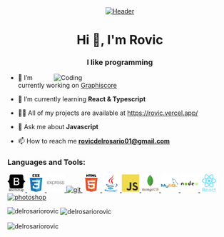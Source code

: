 <div align="center">
  <a href="https://rishavchanda.io">
    <img src="https://media.discordapp.net/attachments/861202219927470111/1093046691264999496/coding-freak.gif?width=1020&height=340" alt="Header">
  </a>
</div>


<h1 align="center">Hi 👋, I'm Rovic</h1>
<h3 align="center">I like programming</h3>
<img align="right" alt="Coding" width="400" src="https://media.giphy.com/media/p4NLw3I4U0idi/giphy.gif">

- 🔭 I’m currently working on [Graphiscore](https://graphiscore-rate.cyclic.app/)

- 🌱 I’m currently learning **React & Typescript**

- 👨‍💻 All of my projects are available at https://rovic.vercel.app/

- 💬 Ask me about **Javascript**

- 📫 How to reach me **rovicdelrosario01@gmail.com**

<p align="left">
</p>

<h3 align="left">Languages and Tools:</h3>
<p align="left"> <a href="https://getbootstrap.com" target="_blank" rel="noreferrer"> <img src="https://raw.githubusercontent.com/devicons/devicon/master/icons/bootstrap/bootstrap-plain-wordmark.svg" alt="bootstrap" width="40" height="40"/> </a> <a href="https://www.w3schools.com/css/" target="_blank" rel="noreferrer"> <img src="https://raw.githubusercontent.com/devicons/devicon/master/icons/css3/css3-original-wordmark.svg" alt="css3" width="40" height="40"/> </a> <a href="https://expressjs.com" target="_blank" rel="noreferrer"> <img src="https://raw.githubusercontent.com/devicons/devicon/master/icons/express/express-original-wordmark.svg" alt="express" width="40" height="40"/> </a> <a href="https://git-scm.com/" target="_blank" rel="noreferrer"> <img src="https://www.vectorlogo.zone/logos/git-scm/git-scm-icon.svg" alt="git" width="40" height="40"/> </a> <a href="https://www.w3.org/html/" target="_blank" rel="noreferrer"> <img src="https://raw.githubusercontent.com/devicons/devicon/master/icons/html5/html5-original-wordmark.svg" alt="html5" width="40" height="40"/> </a> <a href="https://www.java.com" target="_blank" rel="noreferrer"> <img src="https://raw.githubusercontent.com/devicons/devicon/master/icons/java/java-original.svg" alt="java" width="40" height="40"/> </a> <a href="https://developer.mozilla.org/en-US/docs/Web/JavaScript" target="_blank" rel="noreferrer"> <img src="https://raw.githubusercontent.com/devicons/devicon/master/icons/javascript/javascript-original.svg" alt="javascript" width="40" height="40"/> </a> <a href="https://www.mongodb.com/" target="_blank" rel="noreferrer"> <img src="https://raw.githubusercontent.com/devicons/devicon/master/icons/mongodb/mongodb-original-wordmark.svg" alt="mongodb" width="40" height="40"/> </a> <a href="https://www.mysql.com/" target="_blank" rel="noreferrer"> <img src="https://raw.githubusercontent.com/devicons/devicon/master/icons/mysql/mysql-original-wordmark.svg" alt="mysql" width="40" height="40"/> </a> <a href="https://nodejs.org" target="_blank" rel="noreferrer"> <img src="https://raw.githubusercontent.com/devicons/devicon/master/icons/nodejs/nodejs-original-wordmark.svg" alt="nodejs" width="40" height="40"/> </a> <a href="https://reactjs.org/" target="_blank" rel="noreferrer"> <img src="https://raw.githubusercontent.com/devicons/devicon/master/icons/react/react-original-wordmark.svg" alt="react" width="40" height="40"/> </a> 
<a href="https://www.adobe.com/products/photoshop/landpa.html?sdid=KKQIN&mv=search&kw=photoshop&s_kwcid=AL!3085!10!79165036321364!79165251442725&ef_id=69822d1df5191448da494930ffd7bb7d:G:s&mv=search" target="_blank" rel="noreferrer"> <img src="https://cdn.freebiesupply.com/logos/large/2x/photoshop-cc-logo-png-transparent.png" alt="photoshop" width="40" height="40"/> </a>
</p>

<p><img align="left" src="https://github-readme-stats.vercel.app/api/top-langs?username=delrosariorovic&show_icons=true&locale=en&layout=compact" alt="delrosariorovic" /></p>

<p>&nbsp;<img align="center" src="https://github-readme-stats.vercel.app/api?username=delrosariorovic&show_icons=true&locale=en" alt="delrosariorovic" /></p>

<p><img align="center" src="https://github-readme-streak-stats.herokuapp.com/?user=delrosariorovic&" alt="delrosariorovic" /></p>
